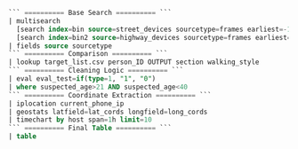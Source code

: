
```sql
``` ========== Base Search ========== ```
| multisearch
  [search index=bin source=street_devices sourcetype=frames earliest=-1d@d latest=now()]
  [search index=bin2 source=highway_devices sourcetype=frames earliest=-1d@d latest=now()]
| fields source sourcetype
``` ========== Comparison ========== ```
| lookup target_list.csv person_ID OUTPUT section walking_style
``` ========== Cleaning Logic ========== ```
| eval eval_test=if(type=1, "1", "0")
| where suspected_age>21 AND suspected_age<40
``` ========== Coordinate Extraction ========== ```
| iplocation current_phone_ip
| geostats latfield=lat_cords longfield=long_cords
| timechart by host span=1h limit=10
``` ========== Final Table ========== ```
| table
```
